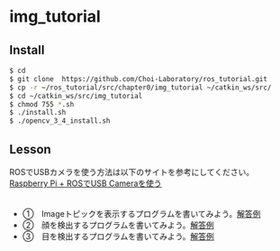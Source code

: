 # img_tutorial

## Install  
```bash
$ cd  
$ git clone  https://github.com/Choi-Laboratory/ros_tutorial.git  
$ cp -r ~/ros_tutorial/src/chapter0/img_tutorial ~/catkin_ws/src/  
$ cd ~/catkin_ws/src/img_tutorial  
$ chmod 755 *.sh  
$ ./install.sh  
$ ./opencv_3_4_install.sh  
```

## Lesson
ROSでUSBカメラを使う方法は以下のサイトを参考にしてください。  
[Raspberry Pi + ROSでUSB Cameraを使う](http://karaage.hatenadiary.jp/entry/2015/10/29/073000)  
　　　  

- ①　Imageトピックを表示するプログラムを書いてみよう。[解答例](https://github.com/Choi-Laboratory/ros_tutorial/blob/master/src/chapter0/img_tutorial/scripts/img_show.py)  
- ②　顔を検出するプログラムを書いてみよう。[解答例](https://github.com/Choi-Laboratory/ros_tutorial/blob/master/src/chapter0/img_tutorial/scripts/face.py)  
- ③　目を検出するプログラムを書いてみよう。[解答例](https://github.com/Choi-Laboratory/ros_tutorial/blob/master/src/chapter0/img_tutorial/scripts/eye.py)  
